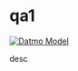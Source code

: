 # qa1

[![Datmo Model](https://datmo.com/datmoqa/qa1/badge.svg)](https://datmo.com/datmoqa/qa1)


desc
